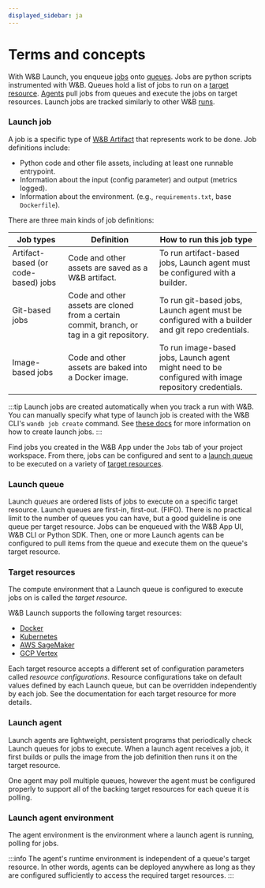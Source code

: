 ```yaml
---
displayed_sidebar: ja
---
```


# Terms and concepts
With W&B Launch, you enqueue [jobs](#launch-job) onto [queues](#launch-queue). Jobs are python scripts instrumented with W&B. Queues hold a list of jobs to run on a [target resource](#target-resources). [Agents](#launch-agent) pull jobs from queues and execute the jobs on target resources. Launch jobs are tracked similarly to other W&B [runs](../runs/intro.md).


### Launch job
A job is a specific type of [W&B Artifact](../artifacts/intro.md) that represents work to be done.  Job definitions include:

- Python code and other file assets, including at least one runnable entrypoint.
- Information about the input (config parameter) and output (metrics logged).
- Information about the environment. (e.g., `requirements.txt`, base `Dockerfile`).


There are three main kinds of job definitions:


| Job types | Definition | How to run this job type | 
| ---------- | --------- | -------------- |
|Artifact-based (or code-based) jobs| Code and other assets are saved as a W&B artifact.| To run artifact-based jobs, Launch agent must be configured with a builder. |
|Git-based jobs|  Code and other assets are cloned from a certain commit, branch, or tag in a git repository. | To run git-based jobs, Launch agent must be configured with a builder and git repo credentials. |
|Image-based jobs|Code and other assets are baked into a Docker image. | To run image-based jobs, Launch agent might need to be configured with image repository credentials. | 


:::tip
Launch jobs are created automatically when you track a run with W&B. You can manually specify what type of launch job is created with the W&B CLI's `wandb job create` command.  See [these docs](./create-launch-job.md) for more information on how to create launch jobs.
:::

Find jobs you created in the W&B App under the `Jobs` tab of your project workspace.  From there, jobs can be configured and sent to a [launch queue](#launch-queue) to be executed on a variety of [target resources](#target-resources).

### Launch queue
Launch *queues* are ordered lists of jobs to execute on a specific target resource.  Launch queues are first-in, first-out. (FIFO).  There is no practical limit to the number of queues you can have, but a good guideline is one queue per target resource.  Jobs can be enqueued with the W&B App UI, W&B CLI or Python SDK.  Then, one or more Launch agents can be configured to pull items from the queue and execute them on the queue's target resource.

### Target resources
The compute environment that a Launch queue is configured to execute jobs on is called the *target resource*.

W&B Launch supports the following target resources:

- [Docker](./setup-launch-docker.md)
- [Kubernetes](./setup-launch-kubernetes.md)
- [AWS SageMaker](./setup-launch-sagemaker.md)
- [GCP Vertex](./setup-vertex.md)

Each target resource accepts a different set of configuration parameters called *resource configurations*. Resource configurations take on default values defined by each Launch queue, but can be overridden independently by each job.  See the documentation for each target resource for more details.

### Launch agent
Launch agents are lightweight, persistent programs that periodically check Launch queues for jobs to execute.  When a launch agent receives a job, it first builds or pulls the image from the job definition then runs it on the target resource.

One agent may poll multiple queues, however the agent must be configured properly to support all of the backing target resources for each queue it is polling.

### Launch agent environment
The agent environment is the environment where a launch agent is running, polling for jobs.

:::info
The agent's runtime environment is independent of a queue's target resource.  In other words, agents can be deployed anywhere as long as they are configured sufficiently to access the required target resources.
:::